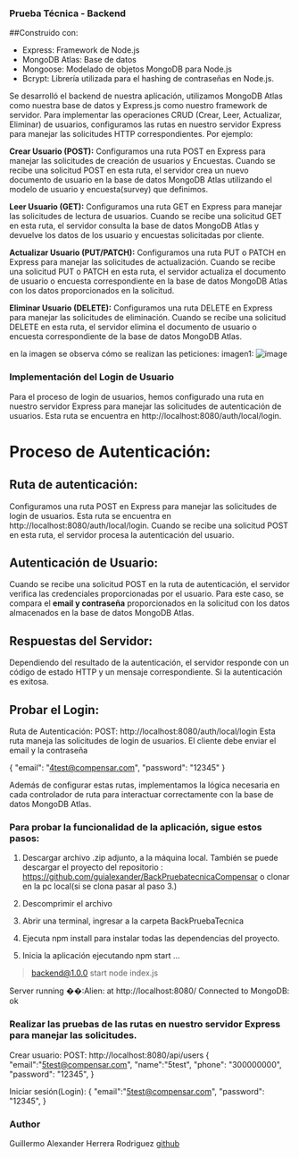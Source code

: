 ### Prueba Técnica - Backend
##Construido con:
- Express: Framework de Node.js
- MongoDB Atlas: Base de datos
- Mongoose: Modelado de objetos MongoDB para Node.js
- Bcrypt: Librería utilizada para el hashing de contraseñas en Node.js. 


Se desarrolló el backend de nuestra aplicación, utilizamos MongoDB Atlas como nuestra base de datos y Express.js como nuestro framework de servidor. 
Para implementar las operaciones CRUD (Crear, Leer, Actualizar, Eliminar) de usuarios, configuramos las rutas en nuestro servidor Express para manejar las solicitudes HTTP correspondientes.
Por ejemplo:


**Crear Usuario (POST):**
Configuramos una ruta POST en Express para manejar las solicitudes de creación de usuarios y Encuestas. 
Cuando se recibe una solicitud POST en esta ruta, el servidor crea un nuevo documento de usuario en la base
 de datos MongoDB Atlas utilizando el modelo de usuario y encuesta(survey) que definimos.
 
 
**Leer Usuario (GET):** 
Configuramos una ruta GET en Express para manejar las solicitudes de lectura de usuarios.
Cuando se recibe una solicitud GET en esta ruta, el servidor consulta la base de datos MongoDB Atlas y
devuelve los datos de los usuario y encuestas solicitadas por cliente.

**Actualizar Usuario (PUT/PATCH):** 
Configuramos una ruta PUT o PATCH en Express para manejar las solicitudes de actualización.
Cuando se recibe una solicitud PUT o PATCH en esta ruta, el servidor actualiza el documento de usuario 
o encuesta correspondiente en la base de datos MongoDB Atlas con los datos proporcionados en la solicitud.


**Eliminar Usuario (DELETE):** 
Configuramos una ruta DELETE en Express para manejar las solicitudes de eliminación.
Cuando se recibe una solicitud DELETE en esta ruta, 
el servidor elimina el documento de usuario o encuesta correspondiente de la base de datos MongoDB Atlas.


en la imagen se observa cómo se realizan las peticiones:
imagen1:
![image](https://github.com/guialexander/BackPruebatecnicaCompensar/assets/71296562/1a1843d7-9ae8-464b-a8f6-2369cd1c0772)




### Implementación del Login de Usuario
Para el proceso de login de usuarios, hemos configurado una ruta en nuestro servidor Express para manejar las solicitudes de autenticación de usuarios.
Esta ruta se encuentra en http://localhost:8080/auth/local/login.


# Proceso de Autenticación:


## Ruta de autenticación: 
Configuramos una ruta POST en Express para manejar las solicitudes de login de usuarios.
Esta ruta se encuentra en http://localhost:8080/auth/local/login. Cuando se recibe una solicitud POST en esta ruta, el servidor procesa la autenticación del usuario.


## Autenticación de Usuario:
Cuando se recibe una solicitud POST en la ruta de autenticación, 
el servidor verifica las credenciales proporcionadas por el usuario. 
Para este caso, se compara el **email y contraseña** proporcionados en la solicitud con los datos almacenados en la base de datos MongoDB Atlas.


## Respuestas del Servidor:
Dependiendo del resultado de la autenticación, el servidor responde con un código de estado HTTP y un mensaje correspondiente.
Si la autenticación es exitosa.


## Probar el Login:
Ruta de Autenticación:
POST: http://localhost:8080/auth/local/login Esta ruta maneja las solicitudes de login de usuarios. 
El cliente debe enviar el email y la contraseña 

{  "email": "4test@compensar.com",
   "password": "12345" }


Además de configurar estas rutas, implementamos la lógica necesaria en cada controlador de ruta 
para interactuar correctamente con la base de datos MongoDB Atlas.


### Para probar la funcionalidad de la aplicación, sigue estos pasos:

1. Descargar archivo .zip adjunto, a la máquina local. También se puede descargar el proyecto del repositorio :
 https://github.com/guialexander/BackPruebatecnicaCompensar o clonar en la pc local(si se clona pasar al paso 3.)

2. Descomprimir el archivo

3. Abrir una terminal, ingresar a la carpeta BackPruebaTecnica

4. Ejecuta npm install para instalar todas las dependencias del proyecto.
 
5. Inicia la aplicación ejecutando npm start ...
   
> backend@1.0.0 start
> node index.js

Server running ��:Alien: at http://localhost:8080/
Connected to MongoDB: ok

### Realizar las pruebas de las rutas en nuestro servidor Express para manejar las  solicitudes.

Crear usuario:
POST: http://localhost:8080/api/users
{
  "email":"5test@compensar.com",
  "name":"5test",
  "phone": "300000000",
  "password": "12345",
 }

Iniciar sesión(Login):
{
  "email":"5test@compensar.com",
  "password": "12345",
 } 

### Author
Guillermo Alexander Herrera Rodriguez
[github](https://github.com/guialexander/BackPruebatecnicaCompensar)


